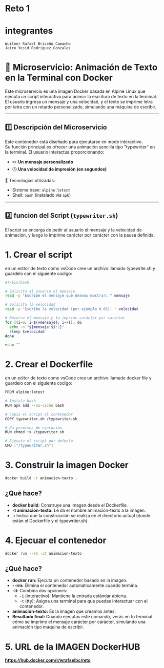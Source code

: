 # Reto 1 
# integrantes 
    Wuilmer Rafael Briceño Camacho
    Jairo Yesid Rodriguez Gonzalez

# 🐳 Microservicio: Animación de Texto en la Terminal con Docker

Este microservicio es una imagen Docker basada en Alpine Linux que ejecuta un script interactivo para animar la escritura de texto en la terminal.  
El usuario ingresa un mensaje y una velocidad, y el texto se imprime letra por letra con un retardo personalizado, simulando una máquina de escribir.

---

## 1️⃣ Descripción del Microservicio

Este contenedor está diseñado para ejecutarse en modo interactivo.  
Su función principal es ofrecer una animación sencilla tipo "typewriter" en la terminal. El usuario interactúa proporcionando:

- ✏️ **Un mensaje personalizado**
- 🕒 **Una velocidad de impresión (en segundos)**

🔧 Tecnologías utilizadas:
- Sistema base: `alpine:latest`
- Shell: `bash` (instalado vía `apk`)

---

## 2️⃣ funcion del Script (`typewriter.sh`)

El script se encarga de pedir al usuario el mensaje y la velocidad de animación, y luego lo imprime carácter por carácter con la pausa definida.

# 1. Crear el script 

en un editor de texto como vsCode cree un archivo llamado typewrite.sh y guardelo con el siguiente codigo:

```bash
#!/bin/bash

# Solicita al usuario el mensaje
read -p "Escribe el mensaje que deseas mostrar: " mensaje

# Solicita la velocidad
read -p "Escribe la velocidad (por ejemplo 0.05): " velocidad

# Recorre el mensaje y lo imprime carácter por carácter
for ((i=0; i<${#mensaje}; i++)); do
  echo -n "${mensaje:$i:1}"
  sleep $velocidad
done

echo ""

```

# 2. Crear el Dockerfile

en un editor de texto como vsCode cree un archivo llamado docker file  y guardelo con el siguiente codigo:

```bash
FROM alpine:latest

# Instala bash
RUN apk add --no-cache bash

# Copia el script al contenedor
COPY typewriter.sh /typewriter.sh

# Da permisos de ejecución
RUN chmod +x /typewriter.sh

# Ejecuta el script por defecto
CMD ["/typewriter.sh"]
```
# 3. Construir la imagen Docker

```bash
docker build -t animacion-texto .
```

## ¿Qué hace?
  - **docker build:** Construye una imagen desde el Dockerfile.
  - **-t animacion-texto:** Le da el nombre animacion-texto a la imagen.
  - **.:** Indica que la construcción se realiza en el directorio actual (donde están el Dockerfile y el typewriter.sh).

# 4. Ejecuar el contenedor
```bash
docker run --rm -it animacion-texto
```
## ¿Qué hace?
  - **docker run:** Ejecuta un contenedor basado en la imagen.
  - **--rm:** Elimina el contenedor automáticamente cuando termina.
  - **-it:**  Combina dos opciones:
    - `-i` (interactivo): Mantiene la entrada estándar abierta.
    - `-t` (tty): Asigna una terminal para que puedas interactuar con el contenedor.
  - **animacion-texto:** Es la imagen que creamos antes.
  - **Resultado final:** Cuando ejecutas este comando, verás en tu terminal cómo se imprime el mensaje carácter por carácter, simulando una animación tipo máquina de escribir.


# 5. URL de la IMAGEN DockerHUB

**https://hub.docker.com/r/wrafaelbc/reto**
